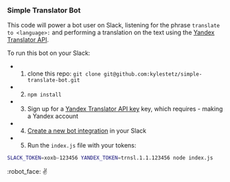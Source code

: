 ### Simple Translator Bot

This code will power a bot user on Slack, listening for the phrase `translate to <language>:` and performing a translation on the text using the [Yandex Translator API](https://tech.yandex.com/translate/).

To run this bot on your Slack:
- 1. clone this repo: `git clone git@github.com:kylestetz/simple-translate-bot.git`
- 2. `npm install`
- 3. Sign up for a [Yandex Translator API key](https://tech.yandex.com/translate/) key, which requires - making a Yandex account
- 4. [Create a new bot integration](https://my.slack.com/services/new) in your Slack
- 5. Run the `index.js` file with your tokens:

```bash
SLACK_TOKEN=xoxb-123456 YANDEX_TOKEN=trnsl.1.1.123456 node index.js
```

:robot_face: :v: